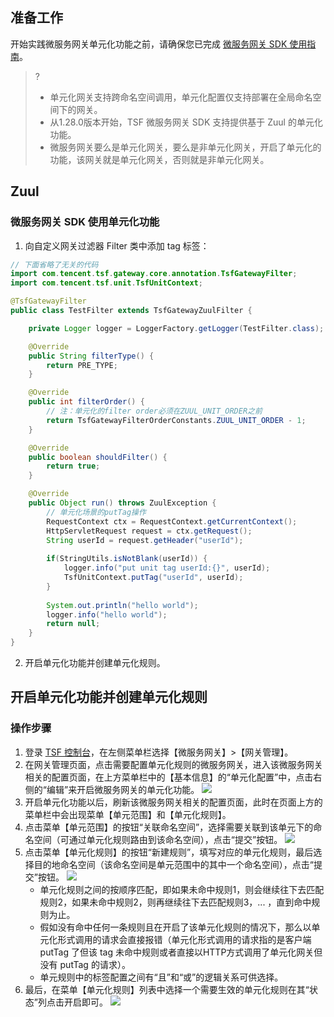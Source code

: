 ## 准备工作
开始实践微服务网关单元化功能之前，请确保您已完成 [微服务网关 SDK 使用指南](https://cloud.tencent.com/document/product/649/40428)。
>?
>- 单元化网关支持跨命名空间调用，单元化配置仅支持部署在全局命名空间下的网关。
>- 从1.28.0版本开始，TSF 微服务网关 SDK 支持提供基于 Zuul 的单元化功能。
>- 微服务网关要么是单元化网关，要么是非单元化网关，开启了单元化的功能，该网关就是单元化网关，否则就是非单元化网关。

## Zuul
### 微服务网关 SDK 使用单元化功能

1. 向自定义网关过滤器 Filter 类中添加 tag 标签：
```java
// 下面省略了无关的代码
import com.tencent.tsf.gateway.core.annotation.TsfGatewayFilter;
import com.tencent.tsf.unit.TsfUnitContext;

@TsfGatewayFilter
public class TestFilter extends TsfGatewayZuulFilter {

    private Logger logger = LoggerFactory.getLogger(TestFilter.class);

    @Override
    public String filterType() {
        return PRE_TYPE;
    }

    @Override
    public int filterOrder() {
        // 注：单元化的filter order必须在ZUUL_UNIT_ORDER之前
        return TsfGatewayFilterOrderConstants.ZUUL_UNIT_ORDER - 1;
    }

    @Override
    public boolean shouldFilter() {
        return true;
    }

    @Override
    public Object run() throws ZuulException {
        // 单元化场景的putTag操作
        RequestContext ctx = RequestContext.getCurrentContext();
        HttpServletRequest request = ctx.getRequest();
        String userId = request.getHeader("userId");
        
        if(StringUtils.isNotBlank(userId)) {
            logger.info("put unit tag userId:{}", userId);
            TsfUnitContext.putTag("userId", userId);
        }
        
        System.out.println("hello world");
        logger.info("hello world");
        return null;
    }
}
```
2. 开启单元化功能并创建单元化规则。

## 开启单元化功能并创建单元化规则
### 操作步骤

1. 登录 [TSF 控制台](https://console.cloud.tencent.com/tsf)，在左侧菜单栏选择【微服务网关】>【网关管理】。
2. 在网关管理页面，点击需要配置单元化规则的微服务网关，进入该微服务网关相关的配置页面，在上方菜单栏中的【基本信息】的“单元化配置”中，点击右侧的“编辑”来开启微服务网关的单元化功能。
![](https://main.qcloudimg.com/raw/xxxx.png)
3. 开启单元化功能以后，刷新该微服务网关相关的配置页面，此时在页面上方的菜单栏中会出现菜单【单元范围】和【单元化规则】。
4. 点击菜单【单元范围】的按钮“关联命名空间”，选择需要关联到该单元下的命名空间（可通过单元化规则路由到该命名空间），点击“提交”按钮。
![](https://main.qcloudimg.com/raw/yyyy.png)
5. 点击菜单【单元化规则】的按钮“新建规则”，填写对应的单元化规则，最后选择目的地命名空间（该命名空间是单元范围中的其中一个命名空间），点击“提交”按钮。
![](https://main.qcloudimg.com/raw/zzzz.png)
   - 单元化规则之间的按顺序匹配，即如果未命中规则1，则会继续往下去匹配规则2，如果未命中规则2，则再继续往下去匹配规则3，... ，直到命中规则为止。
   - 假如没有命中任何一条规则且在开启了该单元化规则的情况下，那么以单元化形式调用的请求会直接报错（单元化形式调用的请求指的是客户端 putTag 了但该 tag 未命中规则或者直接以HTTP方式调用了单元化网关但没有 putTag 的请求）。
   - 单元规则中的标签配置之间有“且”和“或”的逻辑关系可供选择。
6. 最后，在菜单【单元化规则】列表中选择一个需要生效的单元化规则在其“状态”列点击开启即可。
![](https://main.qcloudimg.com/raw/tttt.png)
